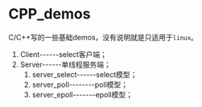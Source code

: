 # CPP_demos
C/C++写的一些基础demos，没有说明就是只适用于`linux`。

1. Client------select客户端；
2. Server------单线程服务端；
	1. server_select------select模型；
	2. server_poll--------poll模型；
	3. server_epoll-------epoll模型；
